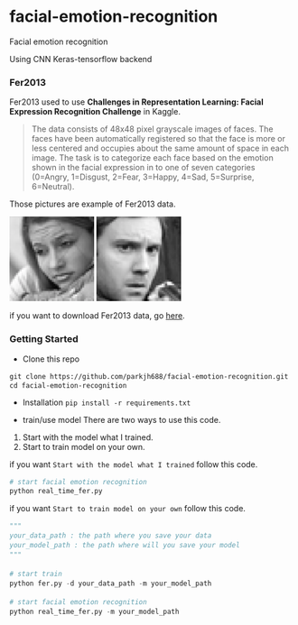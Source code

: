 # facial-emotion-recognition
Facial emotion recognition 

Using CNN Keras-tensorflow backend

### Fer2013
Fer2013 used to use **Challenges in Representation Learning: Facial Expression Recognition Challenge** in Kaggle.

> The data consists of 48x48 pixel grayscale images of faces. 
> The faces have been automatically registered so that the face is more or less centered and occupies about the same amount of space in each image. 
> The task is to categorize each face based on the emotion shown in the facial expression in to one of seven categories 
> (0=Angry, 1=Disgust, 2=Fear, 3=Happy, 4=Sad, 5=Surprise, 6=Neutral).

Those pictures are example of Fer2013 data.

<img src="./media/fer2013_sad.png" alt="fer2013 pic which label is sad" width="150" height="150"/>

<img src="./media/fer2013_angry.png" alt="fer2013 pic which label is angry" width="150" height="150"/>

if you want to download Fer2013 data, go [here](https://www.kaggle.com/c/challenges-in-representation-learning-facial-expression-recognition-challenge/data).


### Getting Started
* Clone this repo
```
git clone https://github.com/parkjh688/facial-emotion-recognition.git
cd facial-emotion-recognition
```

* Installation
`pip install -r requirements.txt`

* train/use model
There are two ways to use this code.
1) Start with the model what I trained.
2) Start to train model on your own.

if you want `Start with the model what I trained` follow this code.

```python
# start facial emotion recognition
python real_time_fer.py
```

if you want `Start to train model on your own` follow this code.
```python
"""
your_data_path : the path where you save your data
your_model_path : the path where will you save your model
"""

# start train
python fer.py -d your_data_path -m your_model_path

# start facial emotion recognition
python real_time_fer.py -m your_model_path
```
